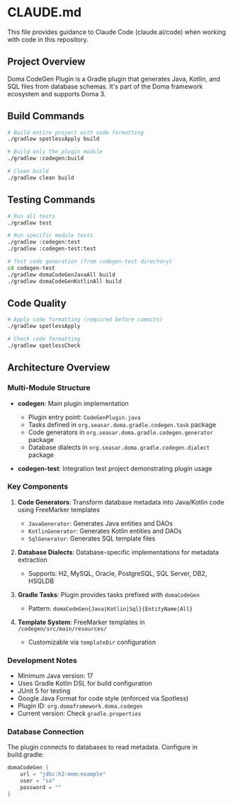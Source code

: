 # CLAUDE.md

This file provides guidance to Claude Code (claude.ai/code) when working with code in this repository.

## Project Overview

Doma CodeGen Plugin is a Gradle plugin that generates Java, Kotlin, and SQL files from database schemas. It's part of the Doma framework ecosystem and supports Doma 3.

## Build Commands

```bash
# Build entire project with code formatting
./gradlew spotlessApply build

# Build only the plugin module
./gradlew :codegen:build

# Clean build
./gradlew clean build
```

## Testing Commands

```bash
# Run all tests
./gradlew test

# Run specific module tests
./gradlew :codegen:test
./gradlew :codegen-test:test

# Test code generation (from codegen-test directory)
cd codegen-test
./gradlew domaCodeGenJavaAll build
./gradlew domaCodeGenKotlinAll build
```

## Code Quality

```bash
# Apply code formatting (required before commits)
./gradlew spotlessApply

# Check code formatting
./gradlew spotlessCheck
```

## Architecture Overview

### Multi-Module Structure
- **codegen**: Main plugin implementation
  - Plugin entry point: `CodeGenPlugin.java`
  - Tasks defined in `org.seasar.doma.gradle.codegen.task` package
  - Code generators in `org.seasar.doma.gradle.codegen.generator` package
  - Database dialects in `org.seasar.doma.gradle.codegen.dialect` package

- **codegen-test**: Integration test project demonstrating plugin usage

### Key Components

1. **Code Generators**: Transform database metadata into Java/Kotlin code using FreeMarker templates
   - `JavaGenerator`: Generates Java entities and DAOs
   - `KotlinGenerator`: Generates Kotlin entities and DAOs
   - `SqlGenerator`: Generates SQL template files

2. **Database Dialects**: Database-specific implementations for metadata extraction
   - Supports: H2, MySQL, Oracle, PostgreSQL, SQL Server, DB2, HSQLDB

3. **Gradle Tasks**: Plugin provides tasks prefixed with `domaCodeGen`
   - Pattern: `domaCodeGen{Java|Kotlin|Sql}{EntityName|All}`

4. **Template System**: FreeMarker templates in `/codegen/src/main/resources/`
   - Customizable via `templateDir` configuration

### Development Notes

- Minimum Java version: 17
- Uses Gradle Kotlin DSL for build configuration
- JUnit 5 for testing
- Google Java Format for code style (enforced via Spotless)
- Plugin ID: `org.domaframework.doma.codegen`
- Current version: Check `gradle.properties`

### Database Connection

The plugin connects to databases to read metadata. Configure in build.gradle:
```kotlin
domaCodeGen {
    url = "jdbc:h2:mem:example"
    user = "sa"
    password = ""
}
```
